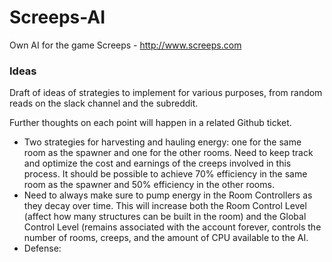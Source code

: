 # Screeps-AI
Own AI for the game Screeps - http://www.screeps.com

### Ideas

Draft of ideas of strategies to implement for various purposes, from random reads on the slack channel and the subreddit. 

Further thoughts on each point will happen in a related Github ticket. 

* Two strategies for harvesting and hauling energy: one for the same room as the spawner and one for the other rooms. Need to keep track and optimize the cost and earnings of the creeps involved in this process. It should be possible to achieve 70% efficiency in the same room as the spawner and 50% efficiency in the other rooms.
* Need to always make sure to pump energy in the Room Controllers as they decay over time. This will increase both the Room Control Level (affect how many structures can be built in the room) and the Global Control Level (remains associated with the account forever, controls the number of rooms, creeps, and the amount of CPU available to the AI.
* Defense: 

